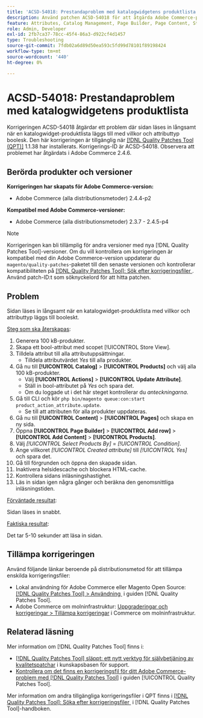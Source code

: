 ```yaml
---
title: 'ACSD-54018: Prestandaproblem med katalogwidgetens produktlista'
description: Använd patchen ACSD-54018 för att åtgärda Adobe Commerce-problemet där sidan läses in långsamt när du lägger till en katalogwidget-produktlista med villkor och attributtyp boolesk.
feature: Attributes, Catalog Management, Page Builder, Page Content, Storefront
role: Admin, Developer
exl-id: 2fb7ca37-78cc-45f4-86a3-d922cf4d1457
type: Troubleshooting
source-git-commit: 7fdb02a6d89d50ea593c5fd99d78101f89198424
workflow-type: tm+mt
source-wordcount: '440'
ht-degree: 0%

---
```


# ACSD-54018: Prestandaproblem med katalogwidgetens produktlista

Korrigeringen ACSD-54018 åtgärdar ett problem där sidan läses in långsamt när en katalogwidget-produktlista läggs till med villkor och attributtyp boolesk. Den här korrigeringen är tillgänglig när [[!DNL Quality Patches Tool (QPT)]](https://experienceleague.adobe.com/sv/docs/commerce-operations/tools/quality-patches-tool/quality-patches-tool-to-self-serve-quality-patches) 1.1.38 har installerats. Korrigerings-ID är ACSD-54018. Observera att problemet har åtgärdats i Adobe Commerce 2.4.6.

## Berörda produkter och versioner

**Korrigeringen har skapats för Adobe Commerce-version:**

* Adobe Commerce (alla distributionsmetoder) 2.4.4-p2

**Kompatibel med Adobe Commerce-versioner:**

* Adobe Commerce (alla distributionsmetoder) 2.3.7 - 2.4.5-p4

>[!NOTE]
>
>Korrigeringen kan bli tillämplig för andra versioner med nya [!DNL Quality Patches Tool]-versioner. Om du vill kontrollera om korrigeringen är kompatibel med din Adobe Commerce-version uppdaterar du `magento/quality-patches`-paketet till den senaste versionen och kontrollerar kompatibiliteten på [[!DNL Quality Patches Tool]: Sök efter korrigeringsfiler &#x200B;](https://experienceleague.adobe.com/tools/commerce-quality-patches/index.html?lang=sv-SE). Använd patch-ID:t som söknyckelord för att hitta patchen.

## Problem

Sidan läses in långsamt när en katalogwidget-produktlista med villkor och attributtyp läggs till booleskt.

<u>Steg som ska återskapas</u>:

1. Generera 100 kB-produkter.
1. Skapa ett bool-attribut med scopet [!UICONTROL Store View].
1. Tilldela attribut till alla attributuppsättningar.
   * Tilldela attributvärdet *Yes* till alla produkter.
1. Gå nu till **[!UICONTROL Catalog]** > **[!UICONTROL Products]** och välj alla 100 kB-produkter.
   * Välj **[!UICONTROL Actions]** > **[!UICONTROL Update Attribute]**.
   * Ställ in bool-attributet på *Yes* och spara det.
   * Om du loggade ut i det här steget kontrollerar du *anteckningarna*.
1. Gå till CLI och kör `php bin/magento queue:con:start product_action_attribute.update`.
   * Se till att attributen för alla produkter uppdateras.
1. Gå nu till **[!UICONTROL Content]** > **[!UICONTROL Pages]** och skapa en ny sida.
1. Öppna **[!UICONTROL Page Builder]** > **[!UICONTROL Add row]** > **[!UICONTROL Add Content]** > **[!UICONTROL Products]**.
1. Välj *[!UICONTROL Select Products By]* = *[!UICONTROL Condition]*.
1. Ange villkoret *[!UICONTROL Created attribute]* till *[!UICONTROL Yes]* och spara det.
1. Gå till förgrunden och öppna den skapade sidan.
1. Inaktivera helsidescache och blockera HTML-cache.
1. Kontrollera sidans inläsningshastighet.
1. Läs in sidan igen några gånger och beräkna den genomsnittliga inläsningstiden.

<u>Förväntade resultat</u>:

Sidan läses in snabbt.

<u>Faktiska resultat</u>:

Det tar 5-10 sekunder att läsa in sidan.

## Tillämpa korrigeringen

Använd följande länkar beroende på distributionsmetod för att tillämpa enskilda korrigeringsfiler:

* Lokal användning för Adobe Commerce eller Magento Open Source: [[!DNL Quality Patches Tool] > Användning &#x200B;](/help/tools/quality-patches-tool/usage.md) i guiden [!DNL Quality Patches Tool].
* Adobe Commerce om molninfrastruktur: [Uppgraderingar och korrigeringar > Tillämpa korrigeringar](https://experienceleague.adobe.com/docs/commerce-cloud-service/user-guide/develop/upgrade/apply-patches.html?lang=sv-SE) i Commerce om molninfrastruktur.

## Relaterad läsning

Mer information om [!DNL Quality Patches Tool] finns i:

* [[!DNL Quality Patches Tool] släppt: ett nytt verktyg för självbetjäning av kvalitetspatchar](https://experienceleague.adobe.com/sv/docs/commerce-operations/tools/quality-patches-tool/quality-patches-tool-to-self-serve-quality-patches) i kunskapsbasen för support.
* [Kontrollera om det finns en korrigeringsfil för ditt Adobe Commerce-problem med  [!DNL Quality Patches Tool]](/help/tools/quality-patches-tool/patches-available-in-qpt/check-patch-for-magento-issue-with-magento-quality-patches.md) i guiden [!UICONTROL Quality Patches Tool].


Mer information om andra tillgängliga korrigeringsfiler i QPT finns i [[!DNL Quality Patches Tool]: Söka efter korrigeringsfiler &#x200B;](https://experienceleague.adobe.com/tools/commerce-quality-patches/index.html?lang=sv-SE) i [!DNL Quality Patches Tool]-handboken.

